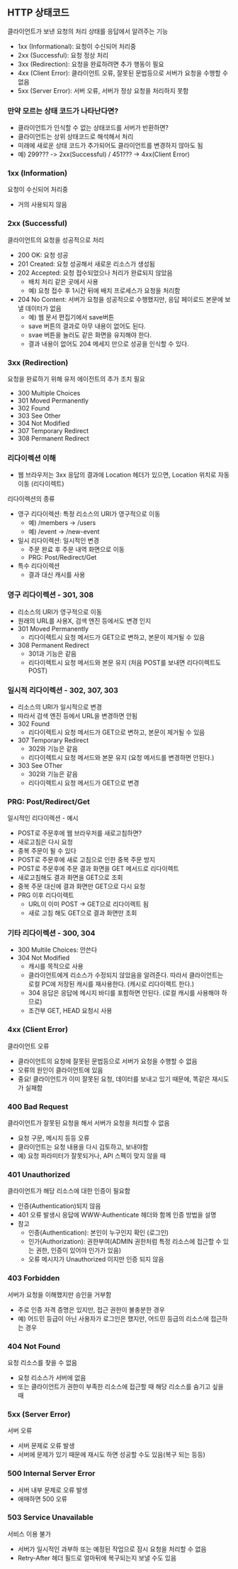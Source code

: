 
## HTTP 상태코드
클라이언트가 보낸 요청의 처리 상태를 응답에서 알려주는 기능
- 1xx (Informational): 요청이 수신되어 처리중
- 2xx (Successful): 요청 정상 처리
- 3xx (Redirection): 요청을 완료하려면 추가 행동이 필요
- 4xx (Client Error): 클라이언트 오류, 잘못된 문법등으로 서버가 요청을 수행할 수 없음
- 5xx (Server Error): 서버 오류, 서버가 정상 요청을 처리하지 못함

### 만약 모르는 상태 코드가 나타난다면?
- 클라이언트가 인식할 수 없는 상태코드를 서버가 반환하면?
- 클라이언트는 상위 상태코드로 해석해서 처리
- 미래에 새로운 상태 코드가 추가되어도 클라이언트를 변경하지 않아도 됨
- 예) 299??? -> 2xx(Successful) / 451??? -> 4xx(Client Error) 

### 1xx (Information)
요청이 수신되어 처리중
- 거의 사용되지 않음

### 2xx (Successful)
클라이언트의 요청을 성공적으로 처리
- 200 OK: 요청 성공
- 201 Created: 요청 성공해서 새로운 리소스가 생성됨
- 202 Accepted: 요청 접수되었으나 처리가 완료되지 않았음
    - 배치 처리 같은 곳에서 사용
    - 예) 요청 접수 후 1시간 뒤에 배치 프로세스가 요청을 처리함
- 204 No Content: 서버가 요청을 성공적으로 수행했지만, 응답 페이로드 본문에 보낼 데이터가 없음
    - 예) 웹 문서 편집기에서 save버튼
    - save 버튼의 결과로 아무 내용이 없어도 된다.
    - svae 버튼을 눌러도 같은 화면을 유지해야 한다.
    - 결과 내용이 없어도 204 메세지 만으로 성공을 인식할 수 있다.


### 3xx (Redirection)
요청을 완료하기 위해 유저 에이전트의 추가 조치 필요
- 300 Multiple Choices
- 301 Moved Permanently
- 302 Found
- 303 See Other
- 304 Not Modified
- 307 Temporary Redirect
- 308 Permanent Redirect

### 리다이렉션 이해
- 웹 브라우저는 3xx 응답의 결과에 Location 헤더가 있으면, Location 위치로 자동 이동 (리다이렉트)

리다이렉션의 종류
- 영구 리다이렉션: 특정 리소스의 URI가 영구적으로 이동
    - 예) /members -> /users
    - 예) /event -> /new-event
- 일시 리다이렉션: 일시적인 변경
    - 주문 완료 후 주문 내역 화면으로 이동
    - PRG: Post/Redirect/Get
- 특수 리다이렉션
    - 결과 대신 캐시를 사용

### 영구 리다이렉션 - 301, 308
- 리소스의 URI가 영구적으로 이동
- 원래의 URL를 사용X, 검색 엔진 등에서도 변경 인지
- 301 Moved Permanently
    - 리다이렉트시 요청 메서드가 GET으로 변하고, 본문이 제거될 수 있음
- 308 Permanent Redirect
    - 301과 기능은 같음
    - 리다이렉트시 요청 메서드와 본문 유지 (처음 POST를 보내면 리다이렉트도 POST)

### 일시적 리다이렉션 - 302, 307, 303
- 리소스의 URI가 일시적으로 변경
- 따라서 검색 엔진 등에서 URL을 변경하면 안됨
- 302 Found
    - 리다이렉트시 요청 메서드가 GET으로 변하고, 본문이 제거될 수 있음
- 307 Temporary Redirect
    - 302와 기능은 같음
    - 리다이렉트시 요청 메서드와 본문 유지 (요청 메서드를 변경하면 안된다.)
- 303 See OTher
    - 302와 기능은 같음
    - 리다이렉트시 요청 메서드가 GET으로 변경 

### PRG: Post/Redirect/Get
일시적인 리다이렉션 - 예시
- POST로 주문후에 웹 브라우저를 새로고침하면?
- 새로고침은 다시 요청
- 중복 주문이 될 수 있다
- POST로 주문후에 새로 고침으로 인한 중복 주문 방지
- POST로 주문후에 주문 결과 화면을 GET 메서드로 리다이렉트
- 새로고침해도 결과 화면을 GET으로 조회
- 중복 주문 대신에 결과 화면만 GET으로 다시 요청
- PRG 이후 리다이렉트
    - URL이 이미 POST -> GET으로 리다이렉트 됨
    - 새로 고침 해도 GET으로 결과 화면만 조회

### 기타 리다이렉션 - 300, 304
- 300 Multile Choices: 안쓴다
- 304 Not Modified
    - 캐시를 목적으로 사용
    - 클라이언트에게 리소스가 수정되지 않았음을 알려준다. 따라서 클라이언트는 로컬 PC에 저장된 캐시를 재사용한다. (캐시로 리다이렉트 한다.)
    - 304 응답은 응답에 메시지 바디를 포함하면 안된다. (로컬 캐시를 사용해야 하므로)
    - 조건부 GET, HEAD 요청시 사용

### 4xx (Client Error)
클라이언트 오류
- 클라이언트의 요청에 잘못된 문법등으로 서버가 요청을 수행할 수 없음
- 오류의 원인이 클라이언트에 있음
- 중요! 클라이언트가 이미 잘못된 요청, 데이터를 보내고 있기 때문에, 똑같은 재시도가 실패함

### 400 Bad Request
클라이언트가 잘못된 요청을 해서 서버가 요청을 처리할 수 없음
- 요청 구문, 메시지 등등 오류
- 클라이언트는 요청 내용을 다시 검토하고, 보내야함
- 예) 요청 파라미터가 잘못되거나, API 스펙이 맞지 않을 때

### 401 Unauthorized
클라이언트가 해당 리소스에 대한 인증이 필요함
- 인증(Authentication)되지 않음
- 401 오류 발생시 응답에 WWW-Authenticate 헤더와 함께 인증 방법을 설명
- 참고
    - 인증(Authentication): 본인이 누구인지 확인 (로그인)
    - 인가(Authorization): 권한부여(ADMIN 권한처럼 특정 리소스에 접근할 수 있는 권한, 인증이 있어야 인가가 있음)
    - 오류 메시지가 Unauthorized 이지만 인증 되지 않음

### 403 Forbidden
서버가 요청을 이해했지만 승인을 거부함
- 주로 인증 자격 증명은 있지만, 접근 권한이 불충분한 경우
- 예) 어드민 등급이 아닌 사용자가 로그인은 했지만, 어드민 등급의 리소스에 접근하는 경우

### 404 Not Found
요청 리소스를 찾을 수 없음
- 요청 리소스가 서버에 없음
- 또는 클라이언트가 권한이 부족한 리소스에 접근할 때 해당 리소스를 숨기고 싶을 때

### 5xx (Server Error)
서버 오류
- 서버 문제로 오류 발생
- 서버에 문제가 있기 때문에 재시도 하면 성공할 수도 있음(복구 되는 등등)

### 500 Internal Server Error
- 서버 내부 문제로 오류 발생
- 애매하면 500 오류

### 503 Service Unavailable
서비스 이용 불가
- 서버가 일시적인 과부하 또는 예정된 작업으로 잠시 요청을 처리할 수 없음
- Retry-After 헤더 필드로 얼마뒤에 복구되는지 보낼 수도 있음